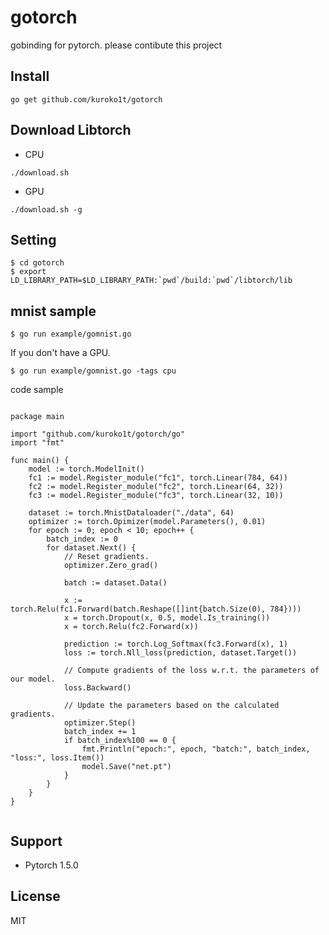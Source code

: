 # gotorch

gobinding for pytorch. please contibute this project

## Install

```
go get github.com/kuroko1t/gotorch
```

## Download Libtorch

* CPU
```
./download.sh
```

* GPU
```
./download.sh -g
```

## Setting

```
$ cd gotorch
$ export LD_LIBRARY_PATH=$LD_LIBRARY_PATH:`pwd`/build:`pwd`/libtorch/lib
```

## mnist sample

```
$ go run example/gomnist.go
```

If you don't have a GPU.

```
$ go run example/gomnist.go -tags cpu
```

code sample

```golang

package main

import "github.com/kuroko1t/gotorch/go"
import "fmt"

func main() {
	model := torch.ModelInit()
	fc1 := model.Register_module("fc1", torch.Linear(784, 64))
	fc2 := model.Register_module("fc2", torch.Linear(64, 32))
	fc3 := model.Register_module("fc3", torch.Linear(32, 10))

	dataset := torch.MnistDataloader("./data", 64)
	optimizer := torch.Opimizer(model.Parameters(), 0.01)
	for epoch := 0; epoch < 10; epoch++ {
		batch_index := 0
		for dataset.Next() {
			// Reset gradients.
			optimizer.Zero_grad()

			batch := dataset.Data()

			x := torch.Relu(fc1.Forward(batch.Reshape([]int{batch.Size(0), 784})))
			x = torch.Dropout(x, 0.5, model.Is_training())
			x = torch.Relu(fc2.Forward(x))

			prediction := torch.Log_Softmax(fc3.Forward(x), 1)
			loss := torch.Nll_loss(prediction, dataset.Target())

			// Compute gradients of the loss w.r.t. the parameters of our model.
			loss.Backward()

			// Update the parameters based on the calculated gradients.
			optimizer.Step()
			batch_index += 1
			if batch_index%100 == 0 {
				fmt.Println("epoch:", epoch, "batch:", batch_index, "loss:", loss.Item())
				model.Save("net.pt")
			}
		}
	}
}


```

## Support

* Pytorch 1.5.0


## License
MIT

